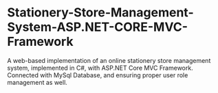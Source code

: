 # Stationery-Store-Management-System-ASP.NET-CORE-MVC-Framework
A web-based implementation of an online stationery store management system, implemented in C#, with ASP.NET Core MVC Framework. Connected with MySql Database, and ensuring proper user role management as well.
